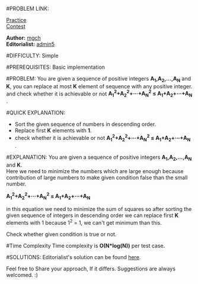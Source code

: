 #PROBLEM LINK:

[Practice][111]  
[Contest][222]

**Author:** [mgch][4444]  
**Editorialist:** [admin5][6666]

#DIFFICULTY:
Simple

#PREREQUISITES:
Basic implementation

#PROBLEM:
You are given a sequence of positive integers **A<sub>1</sub>,A<sub>2</sub>,…,A<sub>N</sub>** and **K**, you can replace at most **K** element of sequence with any positive integer.  
and check whether it is achievable or not **A<sub>1</sub><sup>2</sup>+A<sub>2</sub><sup>2</sup>+⋯+A<sub>N</sub><sup>2</sup> ≤ A<sub>1</sub>+A<sub>2</sub>+⋯+A<sub>N</sub>** .

#QUICK EXPLANATION:
- Sort the given sequence of numbers in descending order.
- Replace first **K** elements with **1**.
- check whether it is achievable or not **A<sub>1</sub><sup>2</sup>+A<sub>2</sub><sup>2</sup>+⋯+A<sub>N</sub><sup>2</sup> ≤ A<sub>1</sub>+A<sub>2</sub>+⋯+A<sub>N</sub>** .

#EXPLANATION:
You are given a sequence of positive integers **A<sub>1</sub>,A<sub>2</sub>,…,A<sub>N</sub>** and **K**.  
Here we need to minimize the numbers which are large enough because contribution of large numbers to make given condition false than the small number.  

**A<sub>1</sub><sup>2</sup>+A<sub>2</sub><sup>2</sup>+⋯+A<sub>N</sub><sup>2</sup> ≤ A<sub>1</sub>+A<sub>2</sub>+⋯+A<sub>N</sub>**  

in this equation we need to minimize the sum of squares so after sorting the given sequence of integers in descending order we can replace first **K** elements with 1 because 1<sup>2</sup> = 1, we can't get minimum than this.  

Check whether given condition is true or not.

#Time Complexity
Time complexity is **O(N*log(N))** per test case.

#SOLUTIONS:
Editorialist's solution can be found [here][444].   


Feel free to Share your approach, If it differs. Suggestions are always welcomed. :)

[111]: http://www.codechef.com/problems/CHFAR
[222]: https://www.codechef.com/SNCK1B19/problems/CHFAR

[444]: https://www.codechef.com/viewsolution/21264568

[4444]: https://www.codechef.com/users/mgch
[6666]: https://www.codechef.com/users/admin5